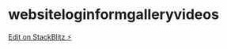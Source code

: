 # websiteloginformgalleryvideos

[Edit on StackBlitz ⚡️](https://stackblitz.com/edit/websiteloginformgalleryvideos)